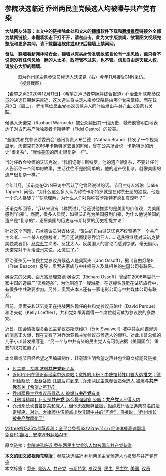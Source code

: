  <h2>参院决选临近 乔州两民主党候选人均被曝与共产党有染</h2> <p class="notice"><b>大陆网友注意：本文中的链接除此处和文末的<a href="https://github.com/bannedbook/fanqiang" >翻墙</a>软件下载和<a href="https://github.com/killgcd/justmysocks/blob/master/README.md">翻墙推荐</a>链接外全部为禁网链接，未翻墙状态下打不开，请勿点击。此为文字版禁闻，欲看图文视频完整版和更多禁闻，请下载<a href="https://github.com/bannedbook/fanqiang">翻墙软件或APP</a>后翻墙上禁闻网。</p><p>备注：翻墙看新闻非常安全，翻墙以真实身份发表敏感言论有一定风险，但只看不说则没有任何风险，翻的人太多，政府管不过来，也不管。信息自由是天赋人权，请放心大胆的翻墙。</b></p>  <div class="entry"> <figure><figcaption>图为<a href="https://www.bannedbook.org/bnews/tag/%E4%B9%94%E5%B7%9E/" class="st_tag internal_tag" rel="tag" title="标签 乔州 下的日志">乔州</a><a href="https://www.bannedbook.org/bnews/tag/%e6%b0%91%e4%b8%bb%e5%85%9a/" class="st_tag internal_tag" rel="tag" title="标签 民主党 下的日志">民主党</a>参<a href="https://www.bannedbook.org/bnews/tag/%e8%ae%ae%e5%91%98/" class="st_tag internal_tag" rel="tag" title="标签 议员 下的日志">议员</a><a href="https://www.bannedbook.org/bnews/tag/%E5%80%99%E9%80%89%E4%BA%BA/" class="st_tag internal_tag" rel="tag" title="标签 候选人 下的日志">候选人</a>沃诺克（右）今年11月接受CNN采访。（视频截图）</figcaption></figure> <p>【<span class='wp_keywordlink_affiliate'><a href="https://www.soundofhope.org" title="希望之声" target="_blank">希望之声</a></span>2020年12月11日】（希望之声记者李婉婷综合报道）乔治亚州联邦<a href="https://www.bannedbook.org/bnews/tag/%e5%8f%82%e8%ae%ae%e5%91%98/" class="st_tag internal_tag" rel="tag" title="标签 参议员 下的日志">参议员</a>的决选日期越来越近，这次选举将决定未来参议院是由哪个党来掌控。而在12月9日（周三），乔州两位<a href="https://www.bannedbook.org/bnews/tag/%e6%b0%91%e4%b8%bb/" class="st_tag internal_tag" rel="tag" title="标签 民主 下的日志">民主</a>党参议员候选人同时被爆出与<span class='wp_keywordlink'><a href="https://www.bannedbook.org/forum2/topic6177.html" title="《共产主义的终极目的》" target="_blank">共产主义</a></span>国家有关联。</p> <p>候选人沃诺克（Raphael Warnock）被公众翻出其一段历史，曝光他曾明白地表达了对古巴<a href="https://www.bannedbook.org/bnews/tag/%e5%85%b1%e4%ba%a7%e5%85%9a/" class="st_tag internal_tag" rel="tag" title="标签 共产党 下的日志">共产党</a>独裁者<a href="https://www.bannedbook.org/bnews/tag/%e5%8d%a1%e6%96%af%e7%89%b9%e7%bd%97/" class="st_tag internal_tag" rel="tag" title="标签 卡斯特罗 下的日志">卡斯特罗</a>（Fidel Castro）的赞美。</p> <p>“全国共和党参议院委员会”通讯负责人布兰德（Nathan Brand）转发了一个视频显示，沃诺克在2016年卡斯特罗去世的时候，曾在公共场合说，卡斯特罗的历史“很复杂”，“就像<a href="https://www.bannedbook.org/bnews/tag/%e7%be%8e%e5%9b%bd/" class="st_tag internal_tag" rel="tag" title="标签 美国 下的日志">美国</a>的历史很复杂一样”。</p> <p>当时任教会牧师的沃诺克说，“我们记得卡斯特罗，他的遗产很复杂，不要让任何人告诉你一个简单的故事，生活往往不是很简单的，他的遗产很复杂，就像美国的遗产很复杂一样。”</p>  <p></p> <p>今年11月，沃诺克在CNN采访中否认了他曾经说过的话。节目主持人塔珀（Jake Tapper）问他，“为什么这么多人认为称赞卡斯特罗就是在称赞丑恶的独裁，他是一个杀人暴徒？”“你能理解，为什么人们对你称赞卡斯特罗感到震惊吗？”</p> <p>沃诺克却回答，“我从来没有（称赞过）。”他还说他推崇的是美国的价值观，为美国感到“自豪”。然而，很多人质疑，如果沃诺克为美国感到自豪，为什么他说美国的遗产是“复杂的”，还把美国的历史与卡斯特罗的历史相提并论？</p> <p>针对这个问题，布兰德议员对媒体说，“激进的自由派沃诺克不仅赞扬了一个共产主义者、一个杀人的独裁者，而且还试图误导乔治亚人&#8230;&#8230;选民将继续对沃诺克赞美独裁者们、<span class='wp_keywordlink'><a href="https://www.bannedbook.org/forum2/topic105.html" title="《马克思的成魔之路》" target="_blank">马克思</a></span>主义者、反犹太人、反美国人的言论而感到惊骇。毫无疑问，沃诺克对于乔治亚州来说，太激进了。”</p>  <p>乔治亚州另一位民主党参议员候选人是奥索夫（Jon Ossoff）。据《自由灯塔》（Free Beacon）报导，奥索夫家族与中共领导人及其相关的<span class='wp_keywordlink_affiliate'><a href="https://www.bannedbook.org/" title="中国" target="_blank">中国</a></span>公司有联系。</p> <p></p> <p>奥索夫的父亲、百万富翁理查德‧奥索夫（Richard Ossoff）曾经在2008年委托一家中国的造船厂“杰腾造船”，为他制造了一艘游艇。在这艘名游艇在试航旅行中，有很多中共政要参加。另外，奥索夫本人还有一家电影公司与中共媒体公司有联系。</p> <p>目前，奥索夫和沃诺克正在挑战两名现任的共和党参议员珀杜（David Perdue）和洛夫勒（Kelly Loeffler）。共和党如果再赢得一个席位就可成为参议院的多数党。</p>  <p>近日，国会情报委员会民主党议员斯沃维尔（Eric Swalwell）被中共<span class='wp_keywordlink'><a href="https://www.bannedbook.org/forum2/topic3076.html" title="《传奇女谍-邓文迪传》" target="_blank">女间谍</a></span>渗透的消息正火爆，现在又有了对乔治亚民主党参议员候选人的爆料。对此川普总统的儿子小川普发推写道：“另一个与中共有染的民主党人有可能占据（美国国会）重要的权力位置了。”</p> <p></p> <p>本文章或节目经希望之声编辑制作，转载请注明希望之声并包含原文标题及链接。</p> <ul class='op-related-articles' title='相关阅读'> <li><a href='https://www.bannedbook.org/bnews/cbnews/20201211/1445979.html' target='_blank'>民主党、左媒 被曝<b>共产党</b>新关系</a></li> <li><a href='https://www.bannedbook.org/bnews/cbnews/20201211/1445939.html' target='_blank'>近50个州在德州诉讼案中选边站；意外的川粉？中使馆转推川普大选推文；德州检察长：起诉谷歌 几周后将到来；乔州两民主党参议员候选人 被爆与<b>共产党</b>有关【希望之声TV】</a></li> <li><a href='https://www.bannedbook.org/bnews/taiwannews/20201211/1445850.html' target='_blank'>乔州两民主党参议员候选人 被爆与<b>共产党</b>有关</a></li> <li><a href='https://www.bannedbook.org/bnews/comments/20201211/1445736.html' target='_blank'>【微博精粹】什么是<b>共产党</b> 迄今最强回答 公园：<b>共产党</b>人不得入内</a></li> <li><a href='https://www.bannedbook.org/bnews/bannedvideo/20201210/1445453.html' target='_blank'>乔州州长坎普虽是共和党人，但他无视舞弊证据，拒绝履行验证选票签名的法定程序，对此，大律师林伍德点出坎普跟中共的“巧合”，直接说，“乔州州长被<b>共产党</b>腐化了”</a></li> </ul> <p class="texttj"> <a href="https://www.bannedbook.org/forum23/topic22702.html" target="_blank">V2free机场25%引荐返利：全平台免费SS/V2ray节点+经济套餐高速翻墙</a><br/> <a href="https://github.com/bannedbook/fanqiang/wiki/%E7%A6%81%E9%97%BB%E7%BD%91%E5%AE%89%E5%8D%93%E7%BF%BB%E5%A2%99%E6%96%B0%E9%97%BBAPP" target="_blank">免费PC翻墙、安卓VPN翻墙APP</a></p><p>原文链接：<a class="src_link"  href="https://www.soundofhope.org/post/452626" target="_blank">参院决选临近 乔州两民主党候选人均被曝与共产党有染</a></p> <a name='sharetosocial'></a>       <div><b>本文的图文或视频完整版</b>：<a href='https://www.bannedbook.org/bnews/comments/20201211/1445995.html'>参院决选临近 乔州两民主党候选人均被曝与共产党有染</a></div>  </div><!--END ENTRY--> <div class="postfooter"> <div>本文标签：<a href="https://www.bannedbook.org/bnews/tag/%E4%B9%94%E5%B7%9E/" rel="tag">乔州</a>, <a href="https://www.bannedbook.org/bnews/tag/%E5%80%99%E9%80%89%E4%BA%BA/" rel="tag">候选人</a>, <a href="https://www.bannedbook.org/bnews/tag/%e5%85%b1%e4%ba%a7%e5%85%9a/" rel="tag">共产党</a>, <a href="https://www.bannedbook.org/bnews/tag/%e5%8d%a1%e6%96%af%e7%89%b9%e7%bd%97/" rel="tag">卡斯特罗</a>, <a href="https://www.bannedbook.org/bnews/tag/%e5%8f%82%e8%ae%ae%e5%91%98/" rel="tag">参议员</a>, <a href="https://www.bannedbook.org/bnews/tag/%e6%b0%91%e4%b8%bb/" rel="tag">民主</a>, <a href="https://www.bannedbook.org/bnews/tag/%e6%b0%91%e4%b8%bb%e5%85%9a/" rel="tag">民主党</a>, <a href="https://www.bannedbook.org/bnews/tag/%e7%be%8e%e5%9b%bd/" rel="tag">美国</a>, <a href="https://www.bannedbook.org/bnews/tag/%e8%ae%ae%e5%91%98/" rel="tag">议员</a></div>  </div><!--END POSTFOOTER--> 
